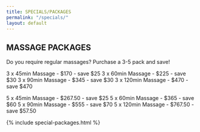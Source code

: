 ```yaml
---
title: SPECIALS/PACKAGES
permalink: "/specials/"
layout: default
---
```


## MASSAGE PACKAGES
Do you require regular massages? Purchase a 3-5 pack and save!

3 x 45min Massage - $170 - save $25
3 x 60min Massage - $225 - save $30
3 x 90min Massage - $345 - save $30
3 x 120min Massage - $470 - save $470

5 x 45min Massage - $267.50 - save $25
5 x 60min Massage - $365 - save $60
5 x 90min Massage - $555 - save $70
5 x 120min Massage - $767.50 - save $57.50

{% include special-packages.html %}

<div data-fred-widget-reviews></div>
<script src="https://d1yw3duy3i4qiv.cloudfront.net/js/sdk-v1.js"></script>
<script>
    FRED.init({
      locationId: "81fed43a-3a7a-4e46-8450-c4863243da74",
      perPage: 5,
      layout: "list",
      background: "ffffff",
      title: "Client Reviews",
      titleHexColor: "000000",
      starHexColor: "A9B89B"
    });
</script>